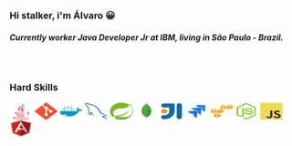 <h3> Hi stalker, i'm Álvaro 😀 </h3>

<h5>Currently worker Java Developer Jr at IBM, living in São Paulo - Brazil. </h5><br>



##

<h3>Hard Skills</h3>

<div style="display: inline-block">
  
  <img align="center" alt="alvaro" height="30" width="40" src="https://raw.githubusercontent.com/devicons/devicon/master/icons/java/java-plain.svg">
  <img align="center" alt="alvaro" height="30" width="40" src="https://raw.githubusercontent.com/devicons/devicon/master/icons/git/git-plain.svg">
  <img align="center" alt="alvaro" height="30" width="40" src="https://raw.githubusercontent.com/devicons/devicon/master/icons/docker/docker-plain.svg">
  <img align="center" alt="alvaro" height="30" width="40" src="https://raw.githubusercontent.com/devicons/devicon/master/icons/mysql/mysql-plain.svg">
  <img align="center" alt="alvaro" height="30" width="40" src="https://raw.githubusercontent.com/devicons/devicon/master/icons/spring/spring-original.svg">
  <img align="center" alt="alvaro" height="30" width="40" src="https://raw.githubusercontent.com/devicons/devicon/master/icons/mongodb/mongodb-original.svg">
  <img align="center" alt="alvaro" height="30" width="40" src="https://raw.githubusercontent.com/devicons/devicon/master/icons/intellij/intellij-original.svg">
  <img align="center" alt="alvaro" height="30" width="40" src="https://raw.githubusercontent.com/devicons/devicon/master/icons/jira/jira-original.svg">
  <img align="center" alt="alvaro" height="30" width="40" src="https://raw.githubusercontent.com/devicons/devicon/master/icons/amazonwebservices/amazonwebservices-original.svg">
  <img align="center" alt="alvaro" height="30" width="40" src="https://raw.githubusercontent.com/devicons/devicon/master/icons/nodejs/nodejs-original.svg">
  <img align="center" alt="alvaro" height="30" width="40" src="https://raw.githubusercontent.com/devicons/devicon/master/icons/javascript/javascript-original.svg">
  <img align="center" alt="alvaro" height="30" width="40" src="https://raw.githubusercontent.com/devicons/devicon/master/icons/angularjs/angularjs-original.svg">
</div>  


